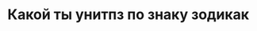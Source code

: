 <h1>Какой ты унитпз по знаку зодикак</h1>
<img src="https://s1.bloknot-volgograd.ru/thumb/850x0xcut/upload/iblock/417/goroskop.jpg'/>
